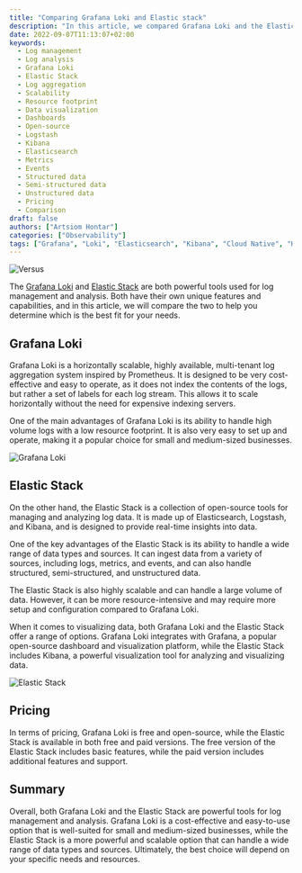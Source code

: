 ```yaml
---
title: "Comparing Grafana Loki and Elastic stack"
description: "In this article, we compared Grafana Loki and the Elastic Stack, two popular tools for log management and analysis. We discussed the key features and capabilities of each tool, as well as their pros and cons. We also compared the pricing and discussed the suitability of each tool for different types of businesses."
date: 2022-09-07T11:13:07+02:00
keywords:
  - Log management
  - Log analysis
  - Grafana Loki
  - Elastic Stack
  - Log aggregation
  - Scalability
  - Resource footprint
  - Data visualization
  - Dashboards
  - Open-source
  - Logstash
  - Kibana
  - Elasticsearch
  - Metrics
  - Events
  - Structured data
  - Semi-structured data
  - Unstructured data
  - Pricing
  - Comparison
draft: false
authors: ["Artsiom Hontar"]
categories: ["Observability"]
tags: ["Grafana", "Loki", "Elasticsearch", "Kibana", "Cloud Native", "Helm"]
---
```


![Versus](/posts/observability/versus-preview.jpg#center)

The [Grafana Loki](https://grafana.com/oss/loki/) and [Elastic Stack](https://www.elastic.co/elastic-stack) are both powerful tools used for log management and analysis. Both have their own unique features and capabilities, and in this article, we will compare the two to help you determine which is the best fit for your needs.

## Grafana Loki

Grafana Loki is a horizontally scalable, highly available, multi-tenant log aggregation system inspired by Prometheus. It is designed to be very cost-effective and easy to operate, as it does not index the contents of the logs, but rather a set of labels for each log stream. This allows it to scale horizontally without the need for expensive indexing servers.

One of the main advantages of Grafana Loki is its ability to handle high volume logs with a low resource footprint. It is also very easy to set up and operate, making it a popular choice for small and medium-sized businesses.

![Grafana Loki](/posts/observability/loki-pros.jpg#center)

## Elastic Stack

On the other hand, the Elastic Stack is a collection of open-source tools for managing and analyzing log data. It is made up of Elasticsearch, Logstash, and Kibana, and is designed to provide real-time insights into data.

One of the key advantages of the Elastic Stack is its ability to handle a wide range of data types and sources. It can ingest data from a variety of sources, including logs, metrics, and events, and can also handle structured, semi-structured, and unstructured data.

The Elastic Stack is also highly scalable and can handle a large volume of data. However, it can be more resource-intensive and may require more setup and configuration compared to Grafana Loki.

When it comes to visualizing data, both Grafana Loki and the Elastic Stack offer a range of options. Grafana Loki integrates with Grafana, a popular open-source dashboard and visualization platform, while the Elastic Stack includes Kibana, a powerful visualization tool for analyzing and visualizing data.

![Elastic Stack](/posts/observability/elastic-pros.jpg#center)

## Pricing
In terms of pricing, Grafana Loki is free and open-source, while the Elastic Stack is available in both free and paid versions. The free version of the Elastic Stack includes basic features, while the paid version includes additional features and support.

## Summary
Overall, both Grafana Loki and the Elastic Stack are powerful tools for log management and analysis. Grafana Loki is a cost-effective and easy-to-use option that is well-suited for small and medium-sized businesses, while the Elastic Stack is a more powerful and scalable option that can handle a wide range of data types and sources. Ultimately, the best choice will depend on your specific needs and resources.